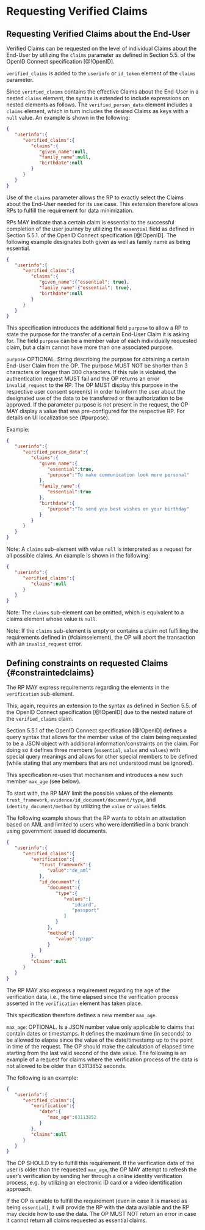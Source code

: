 # Requesting Verified Claims

## Requesting Verified Claims about the End-User

Verified Claims can be requested on the level of individual Claims about the End-User by utilizing the `claims` parameter as defined in Section 5.5. of the OpenID Connect specification [@!OpenID]. 

`verified_claims` is added to the `userinfo` or `id_token` element of the `claims` parameter. 

Since `verified_claims` contains the effective Claims about the End-User in a nested `claims` element, the syntax is extended to include expressions on nested elements as follows. The `verified_person_data` element includes a `claims` element, which in turn includes the desired Claims as keys with a `null` value. An example is shown in the following:

```json
{  
   "userinfo":{  
      "verified_claims":{  
         "claims":{  
            "given_name":null,
            "family_name":null,
            "birthdate":null
         }
      }
   }	
}
```

Use of the `claims` parameter allows the RP to exactly select the Claims about the End-User needed for its use case. This extension therefore allows RPs to fulfill the requirement for data minimization.

RPs MAY indicate that a certain claim is essential to the successful completion of the user journey by utilizing the `essential` field as defined in Section 5.5.1. of the OpenID Connect specification [@!OpenID]. The following example designates both given as well as family name as being essential.

```json
{  
   "userinfo":{  
      "verified_claims":{  
         "claims":{  
            "given_name":{"essential": true},
            "family_name":{"essential": true},
            "birthdate":null
         }
      }
   }	
}
```

This specification introduces the additional field `purpose` to allow a RP 
to state the purpose for the transfer of a certain End-User Claim it is asking for. 
The field `purpose` can be a member value of each individually requested 
claim, but a claim cannot have more than one associated purpose.

`purpose` OPTIONAL. String describing the purpose for obtaining a certain End-User Claim from the OP. The purpose MUST NOT be shorter than 3 characters or 
longer than 300 characters. If this rule is violated, the authentication 
request MUST fail and the OP returns an error `invalid_request` to the RP.
The OP MUST display this purpose in the respective user consent screen(s) 
in order to inform the user about the designated use of the data to be 
transferred or the authorization to be approved. If the parameter purpose 
is not present in the request, the OP MAY display a 
value that was pre-configured for the respective RP. For details on UI 
localization see (#purpose).

Example:

```json
{  
   "userinfo":{  
      "verified_person_data":{  
         "claims":{  
            "given_name":{  
               "essential":true,
               "purpose":"To make communication look more personal"
            },
            "family_name":{  
               "essential":true
            },
            "birthdate":{  
               "purpose":"To send you best wishes on your birthday"
            }
         }
      }
   }
}
```

Note: A `claims` sub-element with value `null` is interpreted as a request for all possible claims. An example is shown in the following:

```json
{  
   "userinfo":{  
      "verified_claims":{  
         "claims":null
      }
   }	
}
```

Note: The `claims` sub-element can be omitted, which is equivalent to a claims element whose value is `null`.

Note: If the `claims` sub-element is empty or contains a claim not fulfilling the requirements defined in (#claimselement), the OP will abort the transaction with an `invalid_request` error.

## Defining constraints on requested Claims {#constraintedclaims}

The RP MAY express requirements regarding the elements in the `verification` sub-element.

This, again, requires an extension to the syntax as defined in Section 5.5. of the OpenID Connect specification [@!OpenID] due to the nested nature of the `verified_claims` claim.

Section 5.5.1 of the OpenID Connect specification [@!OpenID] defines a query syntax that allows for the member value of the claim being requested to be a JSON object with additional information/constraints on the claim. For doing so it defines three members (`essential`, `value` and `values`) with special query 
meanings and allows for other special members to be defined (while stating that any members that are not understood must be ignored).

This specification re-uses that mechanism and introduces a new such member `max_age` (see below).

To start with, the RP MAY limit the possible values of the elements `trust_framework`, `evidence/id_document/document/type`, and `identity_document/method` by utilizing the `value` or `values` fields. 

The following example shows that the RP wants to obtain an attestation based on AML and limited to users who were identified in a bank branch using government issued id documents.

```json
{  
   "userinfo":{  
      "verified_claims":{  
         "verification":{  
            "trust_framework":{  
               "value":"de_aml"
            },
            "id_document":{  
               "document":{  
                  "type":{  
                     "values":[  
                        "idcard",
                        "passport"
                     ]
                  }
               },
               "method":{  
                  "value":"pipp"
               }
            }
         },
         "claims":null
      }
   }
}
```

The RP MAY also express a requirement regarding the age of the verification data, i.e., the time elapsed since the verification process asserted in the `verification` element has taken place. 

This specification therefore defines a new member `max_age`.

`max_age`: OPTIONAL. Is a JSON number value only applicable to claims that contain dates or timestamps. It defines the maximum time (in seconds) to be allowed to elapse since the value of the date/timestamp up to the point in time of the request. The OP should make the calculation of elapsed time starting from the last valid second of the date value. The following is an example of a request for claims where the verification process of the data is not allowed to be older than 63113852 seconds.

The following is an example:

```json
{  
   "userinfo":{  
      "verified_claims":{  
         "verification":{  
            "date":{  
               "max_age":63113852
            }
         },
         "claims":null
      }
   }
}
```

The OP SHOULD try to fulfill this requirement. If the verification data of the user is older than the requested `max_age`, the OP MAY attempt to refresh the user’s verification by sending her through a online identity verification process, e.g. by utilizing an electronic ID card or a video identification approach. 

If the OP is unable to fulfill the requirement (even in case it is marked as being `essential`), it will provide the RP with the data available and the RP may decide how to use the data. The OP MUST NOT return an error in case it cannot return all claims requested as essential claims.

